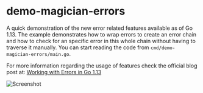 # demo-magician-errors

A quick demonstration of the new error related features available as of Go 1.13. The example demonstrates how to wrap errors to create an error chain and how to check for an specific error in this whole chain without having to traverse it manually. You can start reading the code from `cmd/demo-magician-errors/main.go`.

For more information regarding the usage of features check the official blog post at: [Working with Errors in Go 1.13](https://blog.golang.org/go1.13-errors)

![Screenshot](https://i.imgur.com/zqdRZOG.png)